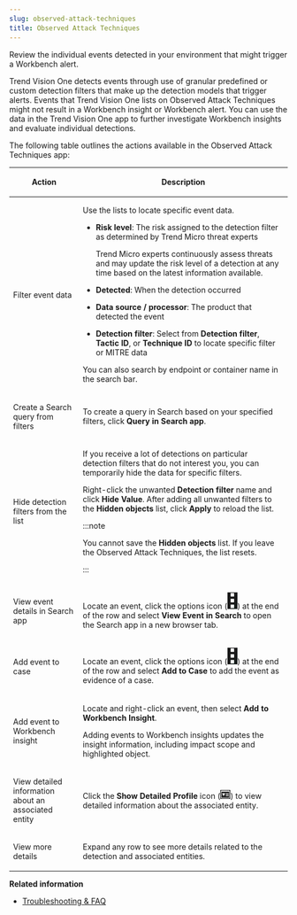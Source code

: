 ```yaml
---
slug: observed-attack-techniques
title: Observed Attack Techniques
---
```


Review the individual events detected in your environment that might trigger a Workbench alert.

Trend Vision One detects events through use of granular predefined or custom detection filters that make up the detection models that trigger alerts. Events that Trend Vision One lists on Observed Attack Techniques might not result in a Workbench insight or Workbench alert. You can use the data in the Trend Vision One app to further investigate Workbench insights and evaluate individual detections.

The following table outlines the actions available in the Observed Attack Techniques app:

<table>
<colgroup>
<col style="width: 25%" />
<col style="width: 75%" />
</colgroup>
<thead>
<tr>
<th><p>Action</p></th>
<th><p>Description</p></th>
</tr>
</thead>
<tbody>
<tr>
<td><p>Filter event data</p></td>
<td><p>Use the lists to locate specific event data.</p>
<ul>
<li><p><strong>Risk level</strong>: The risk assigned to the detection filter as determined by Trend Micro threat experts</p>
<p>Trend Micro experts continuously assess threats and may update the risk level of a detection at any time based on the latest information available.</p></li>
<li><p><strong>Detected</strong>: When the detection occurred</p></li>
<li><p><strong>Data source / processor</strong>: The product that detected the event</p></li>
<li><p><strong>Detection filter</strong>: Select from <strong>Detection filter</strong>, <strong>Tactic ID</strong>, or <strong>Technique ID</strong> to locate specific filter or MITRE data</p></li>
</ul>
<p>You can also search by endpoint or container name in the search bar.</p></td>
</tr>
<tr>
<td><p>Create a Search query from filters</p></td>
<td><p>To create a query in Search based on your specified filters, click <strong>Query in Search app</strong>.</p></td>
</tr>
<tr>
<td><p>Hide detection filters from the list</p></td>
<td><p>If you receive a lot of detections on particular detection filters that do not interest you, you can temporarily hide the data for specific filters.</p>
<p>Right-click the unwanted <strong>Detection filter</strong> name and click <strong>Hide Value</strong>. After adding all unwanted filters to the <strong>Hidden objects</strong> list, click <strong>Apply</strong> to reload the list.</p>


:::note

<p>You cannot save the <strong>Hidden objects</strong> list. If you leave the Observed Attack Techniques, the list resets.</p>


:::

</td>
</tr>
<tr>
<td><p>View event details in Search app</p></td>
<td><p>Locate an event, click the options icon (<img src="./images/options=ddb0b67f-0654-4aa5-8bc7-48ec554c5448.webp" />) at the end of the row and select <strong>View Event in Search</strong> to open the Search app in a new browser tab.</p></td>
</tr>
<tr>
<td><p>Add event to case</p></td>
<td><p>Locate an event, click the options icon (<img src="./images/options=ddb0b67f-0654-4aa5-8bc7-48ec554c5448.webp" />) at the end of the row and select <strong>Add to Case</strong> to add the event as evidence of a case.</p></td>
</tr>
<tr>
<td><p>Add event to Workbench insight</p></td>
<td><p>Locate and right-click an event, then select <strong>Add to Workbench Insight</strong>.</p>
<p>Adding events to Workbench insights updates the insight information, including impact scope and highlighted object.</p></td>
</tr>
<tr>
<td><p>View detailed information about an associated entity</p></td>
<td><p>Click the <strong>Show Detailed Profile</strong> icon (<img src="./images/details_icon=f45ada04-b746-40a7-a5f4-2166c059213c.webp" />) to view detailed information about the associated entity.</p></td>
</tr>
<tr>
<td><p>View more details</p></td>
<td><p>Expand any row to see more details related to the detection and associated entities.</p></td>
</tr>
</tbody>
</table>

**Related information**

- [Troubleshooting & FAQ](troubleshooting-faq.md)
